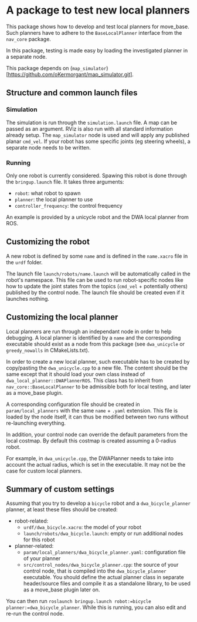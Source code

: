 # A package to test new local planners

This package shows how to develop and test local planners for move_base. Such planners have to adhere to the `BaseLocalPlanner` interface from the `nav_core` package. 

In this package, testing is made easy by loading the investigated planner in a separate node. 

This package depends on (`map_simulator`)[https://github.com/oKermorgant/map_simulator.git].

## Structure and common launch files

### Simulation

The simulation is run through the `simulation.launch` file. A map can be passed as an argument. RViz is also run with all standard information already setup. The `map_simulator` node is used and will apply any published planar `cmd_vel`. If your robot has some specific joints (eg steering wheels), a separate node needs to be written.

### Running

Only one robot is currently considered. Spawing this robot is done through the `bringup.launch` file. It takes three arguments:

- `robot`: what robot to spawn
- `planner`: the local planner to use
- `controller_frequency`: the control frequency

An example is provided by a unicycle robot and the DWA local planner from ROS.

## Customizing the robot

A new robot is defined by some `name` and is defined in the `name.xacro` file in the `urdf` folder.

The launch file `launch/robots/name.launch` will be automatically called in the robot's namespace.
This file can be used to run robot-specific nodes like how to update the  joint states from the topics (`cmd_vel` + potentially others) published by the control node.
The launch file should be created even if it launches nothing. 

## Customizing the local planner

Local planners are run through an independant node in order to help debugging. A local planner is identified by a `name` and the corresponding executable should exist as a node from this package (see `dwa_unicycle` or `greedy_nowalls` in CMakeLists.txt).

In order to create a new local planner, such executable has to be created by copy/pasting the `dwa_unicycle.cpp` to a new file. The content should be the same except that it should load your own class instead of `dwa_local_planner::DWAPlannerROS`. This class has to inherit from `nav_core::BaseLocalPlanner` to be admissible both for local testing, and later as a move_base plugin.

A corresponding configuration file should be created in `param/local_planners` with the same `name` + `.yaml` extension. This file is loaded by the node itself, it can thus be modified between two runs without re-launching everything.

In addition, your control node can override the default parameters from the local costmap. By default this costmap is created assuming a 0-radius robot.

For example, in `dwa_unicycle.cpp`, the DWAPlanner needs to take into account the actual radius, which is set in the executable. It may not be the case for custom local planners.

## Summary of custom settings

Assuming that you try to develop a `bicycle` robot and a `dwa_bicycle_planner` planner, at least these files should be created:

- robot-related:
  - `urdf/dwa_bicycle.xacro`: the model of your robot
  - `launch/robots/dwa_bicycle.launch`: empty or run additional nodes for this robot
- planner-related:
  - `param/local_planners/dwa_bicycle_planner.yaml`: configuration file of your planner
  - `src/control_nodes/dwa_bicycle_planner.cpp`: the source of your control node, that is compiled into the `dwa_bicycle_planner` executable. You should define the actual planner class in separate header/source files and compile it as a standalone library, to be used as a move_base plugin later on.
  
You can then run `roslaunch bringup.launch robot:=bicycle planner:=dwa_bicycle_planner`. While this is running, you can also edit and re-run the control node.
